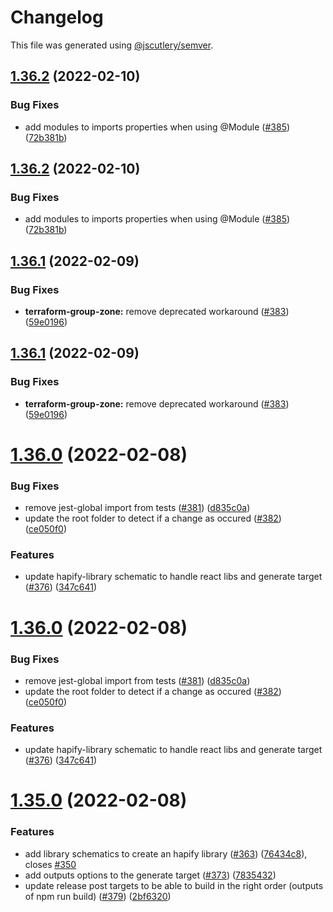 # Changelog

This file was generated using [@jscutlery/semver](https://github.com/jscutlery/semver).

## [1.36.2](https://github.com/tractr/stack/compare/v1.36.1...v1.36.2) (2022-02-10)


### Bug Fixes

* add modules to imports properties when using @Module ([#385](https://github.com/tractr/stack/issues/385)) ([72b381b](https://github.com/tractr/stack/commit/72b381b6a5cb5b985d11fb4f1bc260351243ba99))



## [1.36.2](https://github.com/tractr/stack/compare/v1.36.1...v1.36.2) (2022-02-10)


### Bug Fixes

* add modules to imports properties when using @Module ([#385](https://github.com/tractr/stack/issues/385)) ([72b381b](https://github.com/tractr/stack/commit/72b381b6a5cb5b985d11fb4f1bc260351243ba99))



## [1.36.1](https://github.com/tractr/stack/compare/v1.36.0...v1.36.1) (2022-02-09)


### Bug Fixes

* **terraform-group-zone:** remove deprecated workaround ([#383](https://github.com/tractr/stack/issues/383)) ([59e0196](https://github.com/tractr/stack/commit/59e0196da963d559534d9453614c93e7c21a8b19))



## [1.36.1](https://github.com/tractr/stack/compare/v1.36.0...v1.36.1) (2022-02-09)


### Bug Fixes

* **terraform-group-zone:** remove deprecated workaround ([#383](https://github.com/tractr/stack/issues/383)) ([59e0196](https://github.com/tractr/stack/commit/59e0196da963d559534d9453614c93e7c21a8b19))



# [1.36.0](https://github.com/tractr/stack/compare/v1.35.0...v1.36.0) (2022-02-08)


### Bug Fixes

* remove jest-global import from tests ([#381](https://github.com/tractr/stack/issues/381)) ([d835c0a](https://github.com/tractr/stack/commit/d835c0a7ce4a483c17caafa7f853d548011990d5))
* update the root folder to detect if a change as occured ([#382](https://github.com/tractr/stack/issues/382)) ([ce050f0](https://github.com/tractr/stack/commit/ce050f077a16c11aa93bd0fdf91db0a70d4c7bdb))


### Features

* update hapify-library schematic to handle react libs and generate target ([#376](https://github.com/tractr/stack/issues/376)) ([347c641](https://github.com/tractr/stack/commit/347c6410a8c3abe5a609c3ab5ceb812a257eed08))



# [1.36.0](https://github.com/tractr/stack/compare/v1.35.0...v1.36.0) (2022-02-08)


### Bug Fixes

* remove jest-global import from tests ([#381](https://github.com/tractr/stack/issues/381)) ([d835c0a](https://github.com/tractr/stack/commit/d835c0a7ce4a483c17caafa7f853d548011990d5))
* update the root folder to detect if a change as occured ([#382](https://github.com/tractr/stack/issues/382)) ([ce050f0](https://github.com/tractr/stack/commit/ce050f077a16c11aa93bd0fdf91db0a70d4c7bdb))


### Features

* update hapify-library schematic to handle react libs and generate target ([#376](https://github.com/tractr/stack/issues/376)) ([347c641](https://github.com/tractr/stack/commit/347c6410a8c3abe5a609c3ab5ceb812a257eed08))



# [1.35.0](https://github.com/tractr/stack/compare/v1.34.0...v1.35.0) (2022-02-08)


### Features

* add library schematics to create an hapify library ([#363](https://github.com/tractr/stack/issues/363)) ([76434c8](https://github.com/tractr/stack/commit/76434c85010ee98f6cc86c52dff9bd72b379baff)), closes [#350](https://github.com/tractr/stack/issues/350)
* add outputs options to the generate target ([#373](https://github.com/tractr/stack/issues/373)) ([7835432](https://github.com/tractr/stack/commit/7835432a996c05ffc21e5486f1f9b6216089b63c))
* update release post targets to be able to build in the right order (outputs of npm run build) ([#379](https://github.com/tractr/stack/issues/379)) ([2bf6320](https://github.com/tractr/stack/commit/2bf63201c5c8d7ab911f18cb8946a1a2b95f9261))
